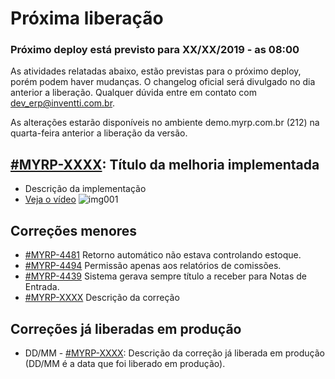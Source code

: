 # Próxima liberação


### Próximo deploy está previsto para XX/XX/2019 - as 08:00
As atividades relatadas abaixo, estão previstas para o próximo deploy, porém podem haver mudanças. O changelog oficial será divulgado no dia anterior a liberação. Qualquer dúvida entre em contato com dev_erp@inventti.com.br.

As alterações estarão disponíveis no ambiente demo.myrp.com.br (212) na quarta-feira anterior a liberação da versão.


## [#MYRP-XXXX](https://devmyrp.atlassian.net/browse/MYRP-XXXX): Título da melhoria implementada
* Descrição da implementação
* [Veja o vídeo](http://recordit.co/2MyFCjFpdq)
![img001](https://i.imgur.com/XXXX.png)


## Correções menores
* [#MYRP-4481](https://devmyrp.atlassian.net/browse/MYRP-4481) Retorno automático não estava controlando estoque.
* [#MYRP-4494](https://devmyrp.atlassian.net/browse/MYRP-4494) Permissão apenas aos relatórios de comissões.
* [#MYRP-4439](https://devmyrp.atlassian.net/browse/MYRP-4439) Sistema gerava sempre título a receber para Notas de Entrada.
* [#MYRP-XXXX](https://devmyrp.atlassian.net/browse/MYRP-XXXX) Descrição da correção


## Correções já liberadas em produção
* DD/MM - [#MYRP-XXXX](https://devmyrp.atlassian.net/browse/MYRP-XXXX): Descrição da correção já liberada em produção (DD/MM é a data que foi liberado em produção).

